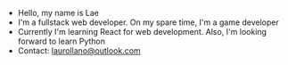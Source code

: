 - Hello, my name is Lae
- I'm a fullstack web developer. On my spare time, I'm a game developer
- Currently I'm learning React for web development. Also, I'm looking forward to learn Python
- Contact: laurollano@outlook.com
